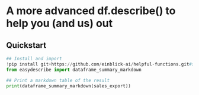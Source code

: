 # A more advanced df.describe() to help you (and us) out
## Quickstart
```python 
## Install and import
!pip install git+https://github.com/einblick-ai/helpful-functions.git#subdirectory=easydescribe
from easydescribe import dataframe_summary_markdown

## Print a markdown table of the result
print(dataframe_summary_markdown(sales_export))
```
